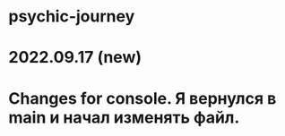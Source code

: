 # psychic-journey

# 2022.09.17 (new)

# Changes for console. Я вернулся в main и начал изменять файл.
